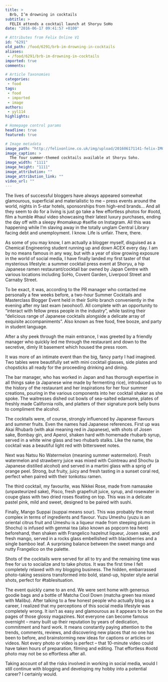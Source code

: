 ```yaml
---
title: >
  Brb, I’m drowning in cocktails
subtitle: >
  FELIX attends a cocktail launch at Shoryu SoHo
date: "2016-06-17 09:41:57 +0100"

# Attributes from Felix Online V1
id: "6291"
old_path: /food/6291/brb-im-drowning-in-cocktails
aliases:
 - /food/6291/brb-im-drowning-in-cocktails
imported: true
comments:

# Article Taxonomies
categories:
 - food
tags:
 - food
 - imported
 - image
authors:
 - yyl114
highlights:

# Homepage control params
headline: true
featured: true

# Image metadata
image_path: "http://felixonline.co.uk/img/upload/201606171141-felix-IMG_4680.jpg"
image_caption: >
  The four summer-themed cocktails available at Shoryu Soho.
image_width: "1111"
image_height: "1111"
image_attribution: ""
image_attribution_link: ""
video_url: ""
---
```


The lives of successful bloggers have always appeared somewhat glamourous, superficial and materialistic to me – press events around the world, nights in 5-star hotels, sponsorships from high-end brands… And all they seem to do for a living is just go take a few effortless photos for #ootd, film a humble #haul video showcasing their latest luxury purchases, ending the day off with a sleepy #nomakeup #selfie on Instagram. All this was happening while I’m slaving away in the totally unglam Central Library facing debt and unemployment. I know. Life is unfair. There, there.

As some of you may know, I am actually a blogger myself, disguised as a Chemical Engineering student running up and down ACEX every day. I am by no means famous in any way, but with a year of slow growing exposure in the world of social media, I have finally landed my first taster of that mysterious lifestyle: a summer cocktail press event at Shoryu, a hip Japanese ramen restaurant/cocktail bar owned by Japan Centre with various locations including SoHo, Covent Garden, Liverpool Street and Carnaby Street.

To be exact, it was, according to the PR manager who contacted me personally a few weeks before, a two-hour Summer Cocktails and Masterclass Blogger Event held in their SoHo branch conveniently in the evening after my last exam (woohoo!). All complete with an opportunity to “interact with fellow press people in the industry”, while tasting their “delicious range of Japanese cocktails alongside a delicate array of exquisite accompaniments”. Also known as free food, free booze, and party in student language.

After a shy peek through the main entrance, I was greeted by a friendly manager who quickly led me through the restaurant and down to the secretive, dimly lit basement which housed the press room.

It was more of an intimate event than the big, fancy party I had imagined. Two tables were beautifully set with mini cocktail glasses, side plates and chopsticks all ready for the proceeding drinking and dining.

The bar manager, who has worked in Japan and has thorough expertise in all things sake (a Japanese wine made by fermenting rice), introduced us to the history of the restaurant and her inspirations for her four summer creations, pouring in the various components into her cocktail shaker as she spoke. The waitresses dished out bowls of sea-salted edamame, plates of freshly made California rolls, and platters of their signature pork belly buns to compliment the alcohol.

The cocktails were, of course, strongly influenced by Japanese flavours and summer fruits. Even the names had Japanese references. First up was Akai Rhubarb (with akai meaning red in Japanese), with shots of Josen sake, Bombay gin, and Aperol, shaken hard with homemade rhubarb syrup, served in a white wine glass and two rhubarb stalks. Like the name, the cocktail was a beautiful light red with bittersweet notes.

Next was Natsu No Watermelon (meaning summer watermelon). Fresh watermelon and strawberry juice was mixed with Cointreau and Shochu (a Japanese distilled alcohol) and served in a martini glass with a sprig of orange peel. Strong, but fruity, juicy and fresh tasting in a sunset coral red, perfect when paired with their tonkotsu ramen.

The third cocktail, my favourite, was Nikkei Rose, made from  namasake (unpasteurized sake), Pisco, fresh grapefruit juice, syrup, and rosewater in coupe glass with two dried roses floating on top. This was in a delicate pastel pink, mild and sweet, designed to be paired with sushi.

Finally, Mango Suppai (suppai means sour). This was probably the most complex in terms of ingredients and flavour. Yuzu Umeshu (yuzu is an oriental citrus fruit and Umeshu is a liqueur made from steeping plums in Shochu) is infused with genmai tea (also known as popcorn tea here) beforehand, then shaken with Frangelico hazelnut liqueur, Josen sake, and fresh mango, served in a rocks glass embellished with blackberries and a single bamboo leaf. A surprising balance between the sweet mango and nutty Frangelico on the palette.

Shots of the cocktails were served for all to try and the remaining time was free for us to socialize and to take photos. It was the first time I felt completely relaxed with my blogging business. The hidden, embarrassed photo-taking sessions transformed into bold, stand-up, hipster style aerial shots, perfect for #tablesituation.

The event quickly came to an end. We were sent home with generous goodie bags and a bottle of Matcha Cool Down (matcha green tea mixed with Malibu). After talking to a few honest people who actually blog as a career, I realized that my perceptions of this social media lifestyle was completely wrong. It isn’t as easy and glamourous as it appears to be on the pages of those glossy magazines. Not everyone can become famous overnight – many built up their reputation by years of dedication, commitment and hard work. It means constantly paying attention to the trends, comments, reviews, and discovering new places that no one has been to before, and brainstorming new ideas for captions or articles or videos. Not every photo or video is perfect – that 10-minute video could have taken hours of preparation, filming and editing. That effortless #ootd photo may not be so effortless after all.

Taking account of all the risks involved in working in social media, would I still continue with blogging and developing my hobby into a potential career? I certainly would.


